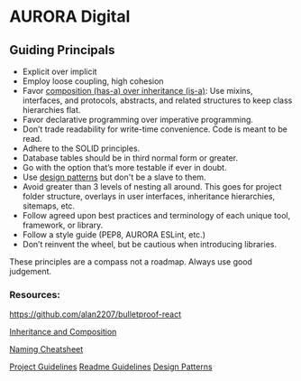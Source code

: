 # AURORA Digital

## Guiding Principals
- Explicit over implicit
- Employ loose coupling, high cohesion
- Favor [composition (has-a) over inheritance (is-a)](https://realpython.com/inheritance-composition-python/): Use mixins, interfaces, and protocols, abstracts, and related structures to keep class hierarchies flat.
- Favor declarative programming over imperative programming.
- Don’t trade readability for write-time convenience. Code is meant to be read.
- Adhere to the SOLID principles.
- Database tables should be in third normal form or greater.
- Go with the option that’s more testable if ever in doubt.
- Use [design patterns](https://sourcemaking.com/design_patterns) but don't be a slave to them.
- Avoid greater than 3 levels of nesting all around. This goes for project folder structure, overlays in user interfaces, inheritance hierarchies, sitemaps, etc.
- Follow agreed upon best practices and terminology of each unique tool, framework, or library.
- Follow a style guide (PEP8, AURORA ESLint, etc.)
- Don’t reinvent the wheel, but be cautious when introducing libraries.


These principles are a compass not a roadmap. Always use good judgement.

### Resources:

https://github.com/alan2207/bulletproof-react

[Inheritance and Composition](https://realpython.com/inheritance-composition-python/)

[Naming Cheatsheet](https://github.com/kettanaito/naming-cheatsheet)

[Project Guidelines](https://github.com/elsewhencode/project-guidelines)
[Readme Guidelines](https://dev.to/github/how-to-create-the-perfect-readme-for-your-open-source-project-1k69)
[Design Patterns](https://dev.to/dhiwise/advanced-javascript-design-patterns-4k8l)
